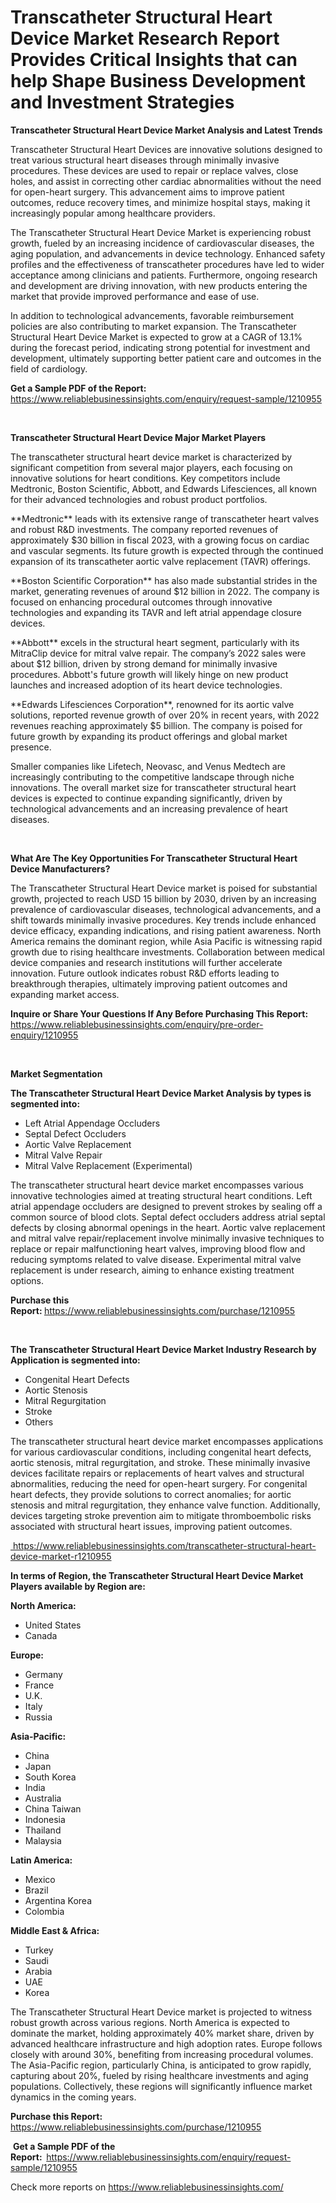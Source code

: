 <p><h1>Transcatheter Structural Heart Device Market Research Report Provides Critical Insights that can help Shape Business Development and Investment Strategies</h1></p><p><strong>Transcatheter Structural Heart Device Market Analysis and Latest Trends</strong></p>
<p><p>Transcatheter Structural Heart Devices are innovative solutions designed to treat various structural heart diseases through minimally invasive procedures. These devices are used to repair or replace valves, close holes, and assist in correcting other cardiac abnormalities without the need for open-heart surgery. This advancement aims to improve patient outcomes, reduce recovery times, and minimize hospital stays, making it increasingly popular among healthcare providers.</p><p>The Transcatheter Structural Heart Device Market is experiencing robust growth, fueled by an increasing incidence of cardiovascular diseases, the aging population, and advancements in device technology. Enhanced safety profiles and the effectiveness of transcatheter procedures have led to wider acceptance among clinicians and patients. Furthermore, ongoing research and development are driving innovation, with new products entering the market that provide improved performance and ease of use.</p><p>In addition to technological advancements, favorable reimbursement policies are also contributing to market expansion. The Transcatheter Structural Heart Device Market is expected to grow at a CAGR of 13.1% during the forecast period, indicating strong potential for investment and development, ultimately supporting better patient care and outcomes in the field of cardiology.</p></p>
<p><strong>Get a Sample PDF of the Report:&nbsp;</strong> <a href="https://www.reliablebusinessinsights.com/enquiry/request-sample/1210955?utm_campaign=3054&utm_medium=2&utm_source=Github&utm_content=ia&utm_term=24032025&utm_id=transcatheter-structural-heart-device">https://www.reliablebusinessinsights.com/enquiry/request-sample/1210955</a></p>
<p>&nbsp;</p>
<p><strong>Transcatheter Structural Heart Device Major Market Players</strong></p>
<p><p>The transcatheter structural heart device market is characterized by significant competition from several major players, each focusing on innovative solutions for heart conditions. Key competitors include Medtronic, Boston Scientific, Abbott, and Edwards Lifesciences, all known for their advanced technologies and robust product portfolios.</p><p>**Medtronic** leads with its extensive range of transcatheter heart valves and robust R&D investments. The company reported revenues of approximately $30 billion in fiscal 2023, with a growing focus on cardiac and vascular segments. Its future growth is expected through the continued expansion of its transcatheter aortic valve replacement (TAVR) offerings.</p><p>**Boston Scientific Corporation** has also made substantial strides in the market, generating revenues of around $12 billion in 2022. The company is focused on enhancing procedural outcomes through innovative technologies and expanding its TAVR and left atrial appendage closure devices.</p><p>**Abbott** excels in the structural heart segment, particularly with its MitraClip device for mitral valve repair. The company’s 2022 sales were about $12 billion, driven by strong demand for minimally invasive procedures. Abbott's future growth will likely hinge on new product launches and increased adoption of its heart device technologies.</p><p>**Edwards Lifesciences Corporation**, renowned for its aortic valve solutions, reported revenue growth of over 20% in recent years, with 2022 revenues reaching approximately $5 billion. The company is poised for future growth by expanding its product offerings and global market presence.</p><p>Smaller companies like Lifetech, Neovasc, and Venus Medtech are increasingly contributing to the competitive landscape through niche innovations. The overall market size for transcatheter structural heart devices is expected to continue expanding significantly, driven by technological advancements and an increasing prevalence of heart diseases.</p></p>
<p>&nbsp;</p>
<p><strong>What Are The Key Opportunities For Transcatheter Structural Heart Device Manufacturers?</strong></p>
<p><p>The Transcatheter Structural Heart Device market is poised for substantial growth, projected to reach USD 15 billion by 2030, driven by an increasing prevalence of cardiovascular diseases, technological advancements, and a shift towards minimally invasive procedures. Key trends include enhanced device efficacy, expanding indications, and rising patient awareness. North America remains the dominant region, while Asia Pacific is witnessing rapid growth due to rising healthcare investments. Collaboration between medical device companies and research institutions will further accelerate innovation. Future outlook indicates robust R&D efforts leading to breakthrough therapies, ultimately improving patient outcomes and expanding market access.</p></p>
<p><strong>Inquire or Share Your Questions If Any Before Purchasing This Report:</strong> <a href="https://www.reliablebusinessinsights.com/enquiry/pre-order-enquiry/1210955?utm_campaign=3054&utm_medium=2&utm_source=Github&utm_content=ia&utm_term=24032025&utm_id=transcatheter-structural-heart-device">https://www.reliablebusinessinsights.com/enquiry/pre-order-enquiry/1210955</a></p>
<p>&nbsp;</p>
<p><strong>Market Segmentation</strong></p>
<p><strong>The Transcatheter Structural Heart Device Market Analysis by types is segmented into:</strong></p>
<p><ul><li>Left Atrial Appendage Occluders</li><li>Septal Defect Occluders</li><li>Aortic Valve Replacement</li><li>Mitral Valve Repair</li><li>Mitral Valve Replacement (Experimental)</li></ul></p>
<p><p>The transcatheter structural heart device market encompasses various innovative technologies aimed at treating structural heart conditions. Left atrial appendage occluders are designed to prevent strokes by sealing off a common source of blood clots. Septal defect occluders address atrial septal defects by closing abnormal openings in the heart. Aortic valve replacement and mitral valve repair/replacement involve minimally invasive techniques to replace or repair malfunctioning heart valves, improving blood flow and reducing symptoms related to valve disease. Experimental mitral valve replacement is under research, aiming to enhance existing treatment options.</p></p>
<p><strong>Purchase this Report:&nbsp;</strong><a href="https://www.reliablebusinessinsights.com/purchase/1210955?utm_campaign=3054&utm_medium=2&utm_source=Github&utm_content=ia&utm_term=24032025&utm_id=transcatheter-structural-heart-device">https://www.reliablebusinessinsights.com/purchase/1210955</a></p>
<p>&nbsp;</p>
<p><strong>The Transcatheter Structural Heart Device Market Industry Research by Application is segmented into:</strong></p>
<p><ul><li>Congenital Heart Defects</li><li>Aortic Stenosis</li><li>Mitral Regurgitation</li><li>Stroke</li><li>Others</li></ul></p>
<p><p>The transcatheter structural heart device market encompasses applications for various cardiovascular conditions, including congenital heart defects, aortic stenosis, mitral regurgitation, and stroke. These minimally invasive devices facilitate repairs or replacements of heart valves and structural abnormalities, reducing the need for open-heart surgery. For congenital heart defects, they provide solutions to correct anomalies; for aortic stenosis and mitral regurgitation, they enhance valve function. Additionally, devices targeting stroke prevention aim to mitigate thromboembolic risks associated with structural heart issues, improving patient outcomes.</p></p>
<p><a href="https://www.reliablebusinessinsights.com/transcatheter-structural-heart-device-market-r1210955?utm_campaign=3054&utm_medium=2&utm_source=Github&utm_content=ia&utm_term=24032025&utm_id=transcatheter-structural-heart-device">&nbsp;https://www.reliablebusinessinsights.com/transcatheter-structural-heart-device-market-r1210955</a></p>
<p><strong>In terms of Region, the Transcatheter Structural Heart Device Market Players available by Region are:</strong></p>
<p>
    <p> <strong> North America: </strong>
        <ul>
            <li>United States</li>
            <li>Canada</li>
        </ul>
        </p> 
    <p> <strong> Europe: </strong>
        <ul>
            <li>Germany</li>
            <li>France</li>
            <li>U.K.</li>
            <li>Italy</li>
            <li>Russia</li>
        </ul>
        </p> 
    <p> <strong> Asia-Pacific: </strong>
        <ul>
            <li>China</li>
            <li>Japan</li>
            <li>South Korea</li>
            <li>India</li>
            <li>Australia</li>
            <li>China Taiwan</li>
            <li>Indonesia</li>
            <li>Thailand</li>
            <li>Malaysia</li>
        </ul>
        </p> 
    <p> <strong> Latin America: </strong>
        <ul>
            <li>Mexico</li>
            <li>Brazil</li>
            <li>Argentina Korea</li>
            <li>Colombia</li>
        </ul>
        </p> 
    <p> <strong> Middle East & Africa: </strong>
        <ul>
            <li>Turkey</li>
            <li>Saudi</li>
            <li>Arabia</li>
            <li>UAE</li>
            <li>Korea</li>
        </ul>
    </p>
    </p>
<p><p>The Transcatheter Structural Heart Device market is projected to witness robust growth across various regions. North America is expected to dominate the market, holding approximately 40% market share, driven by advanced healthcare infrastructure and high adoption rates. Europe follows closely with around 30%, benefiting from increasing procedural volumes. The Asia-Pacific region, particularly China, is anticipated to grow rapidly, capturing about 20%, fueled by rising healthcare investments and aging populations. Collectively, these regions will significantly influence market dynamics in the coming years.</p></p>
<p><strong>Purchase this Report: </strong><a href="https://www.reliablebusinessinsights.com/purchase/1210955?utm_campaign=3054&utm_medium=2&utm_source=Github&utm_content=ia&utm_term=24032025&utm_id=transcatheter-structural-heart-device">https://www.reliablebusinessinsights.com/purchase/1210955</a></p>
<p>&nbsp;<strong>Get a Sample PDF of the Report:&nbsp;&nbsp;</strong><a href="https://www.reliablebusinessinsights.com/enquiry/request-sample/1210955?utm_campaign=3054&utm_medium=2&utm_source=Github&utm_content=ia&utm_term=24032025&utm_id=transcatheter-structural-heart-device">https://www.reliablebusinessinsights.com/enquiry/request-sample/1210955</a></p>
<p><strong></strong></p>
<p>Check more reports on <a href="https://www.reliablebusinessinsights.com/?utm_campaign=3054&utm_medium=2&utm_source=Github&utm_content=ia&utm_term=24032025&utm_id=transcatheter-structural-heart-device">https://www.reliablebusinessinsights.com/</a></p>